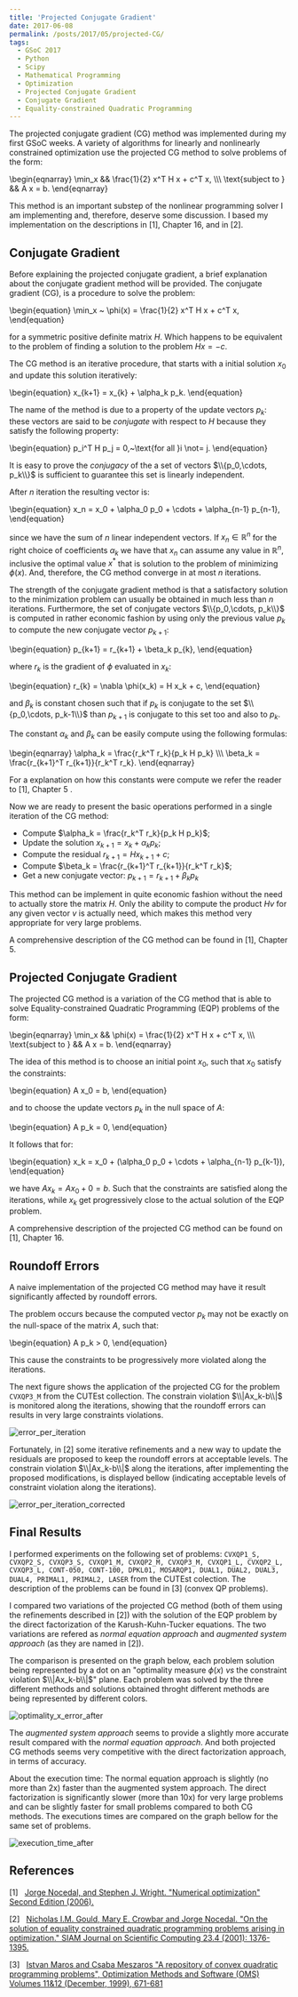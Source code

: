 ```yaml
---
title: 'Projected Conjugate Gradient'
date: 2017-06-08
permalink: /posts/2017/05/projected-CG/
tags:
  - GSoC 2017
  - Python
  - Scipy
  - Mathematical Programming
  - Optimization
  - Projected Conjugate Gradient
  - Conjugate Gradient
  - Equality-constrained Quadratic Programming
---
```


The projected conjugate gradient (CG) method was implemented during my first
GSoC weeks. A variety of algorithms for linearly and nonlinearly constrained
optimization use the projected CG method to solve problems of the form:

\begin{eqnarray}
  \min_x && \frac{1}{2} x^T H x + c^T x, \\\\\\
   \text{subject to } && A x = b.
\end{eqnarray}

This method is an important substep of the nonlinear programming solver
I am implementing and, therefore, deserve some discussion. I based
my implementation on the descriptions in \[1\], Chapter 16,
and in \[2\].

Conjugate Gradient
------------------

Before explaining the projected conjugate gradient, a brief explanation about
the conjugate gradient method will be provided. The conjugate gradient (CG), is a
procedure to solve the problem:

\begin{equation}
  \min_x ~ \phi(x) = \frac{1}{2} x^T H x + c^T x,
\end{equation}

for a symmetric positive definite matrix $H$. Which happens to be equivalent to the problem
of finding a solution to the problem $H x = -c$.

The CG method is an iterative procedure, that starts with a initial solution $x_0$
and update this solution iteratively:

\begin{equation}
  x_{k+1} = x_{k} + \alpha_k p_k.
\end{equation}

The name of the method is due to a property of the update vectors $p_k$: these vectors
are said to be *conjugate* with respect to $H$ because they satisfy the following
property:

\begin{equation}
  p_i^T H p_j = 0,~\text{for all }i \not= j.
\end{equation}

It is easy to prove the *conjugacy* of the a set of vectors
$\\{p_0,\cdots, p_k\\}$ is sufficient to guarantee this set is linearly independent.

After $n$ iteration the resulting vector is:

\begin{equation}
  x_n = x_0 + \alpha_0 p_0 + \cdots + \alpha_{n-1} p_{n-1},
\end{equation}

since we have the sum of $n$ linear independent vectors. If 
$x_n\in \mathbb{R}^n$ for the right choice of coefficients $\alpha_k$
we have that $x_n$ can assume any value in $\mathbb{R}^n$, inclusive 
the optimal value $x^*$ that is solution to the problem of minimizing $\phi(x)$.
And, therefore, the CG method converge in at most $n$ iterations.

The strength of the conjugate gradient method is that
a satisfactory solution to the minimization problem
can usually be obtained in much less than $n$ iterations.
Furthermore, the set of conjugate vectors $\\{p_0,\cdots, p_k\\}$
is computed in rather economic fashion by using only the previous
value $p_{k}$ to compute the new conjugate vector $p_{k+1}$:

\begin{equation}
  p_{k+1} = r_{k+1} + \beta_k p_{k},
\end{equation}

where $r_k$ is the gradient of $\phi$ evaluated in $x_k$:

\begin{equation}
  r_{k} = \nabla \phi(x_k) = H x_k + c,
\end{equation}

and $\beta_k$ is constant chosen such that if $p_{k}$
is conjugate to the set $\\{p_0,\cdots, p_k-1\\}$
than  $p_{k+1}$ is conjugate to this set too and also to $p_{k}$.

The constant $\alpha_k$ and $\beta_k$ can be easily compute using the following
formulas:

\begin{eqnarray}
	\alpha_k = \frac{r_k^T r_k}{p_k H p_k} \\\\\\
    \beta_k = \frac{r_{k+1}^T r_{k+1}}{r_k^T r_k}.
\end{eqnarray}

For a explanation on how this constants were compute we refer the
reader to \[1\], Chapter 5 .

Now we are ready to present the basic operations performed in a single iteration of the CG method:

- Compute $\alpha_k = \frac{r_k^T r_k}{p_k H p_k}$;
- Update the solution $x_{k+1} = x_{k} + \alpha_k p_k$;
- Compute the residual $r_{k+1} = H x_{k+1} + c$;
- Compute $\beta_k = \frac{r_{k+1}^T r_{k+1}}{r_k^T r_k}$;
- Get a new conjugate vector: $p_{k+1} = r_{k+1} + \beta_k p_{k}$

This method can be implement in quite economic fashion without the need to
actually store the matrix $H$. Only the ability to compute the product
$H v$ for any given vector $v$ is actually need, which makes this method very
appropriate for very large problems.

A comprehensive description of the CG method can be found in \[1\], Chapter 5.

Projected Conjugate Gradient
----------------------------

The projected CG method is a variation of the CG method that is 
able to solve Equality-constrained Quadratic
Programming (EQP) problems of the form:

\begin{eqnarray}
  \min_x && \phi(x) =  \frac{1}{2} x^T H x + c^T x, \\\\\\
   \text{subject to } && A x = b.
\end{eqnarray}

The idea of this method is to choose an initial point $x_0$,
such that $x_0$ satisfy the constraints:

\begin{equation}
  A x_0 = b,
\end{equation}

and to choose the update vectors $p_k$ in the null space of 
$A$:

\begin{equation}
  A p_k = 0,
\end{equation}

It follows that for:

\begin{equation}
  x_k = x_0 + (\alpha_0 p_0 + \cdots + \alpha_{n-1} p_{k-1}),
\end{equation}

we have $A x_k = A x_0 + 0 = b$. Such that the constraints are
satisfied along the iterations, while $x_k$ get progressively close
to the actual solution of the EQP problem.

A comprehensive description of the projected CG method can be
found on \[1\], Chapter 16.

Roundoff Errors
---------------

A naive implementation of the projected CG method may have
it result significantly affected by roundoff errors.

The problem occurs because
the computed vector $p_k$ may not be exactly on the null-space
of the matrix $A$, such that:

\begin{equation}
  A p_k > 0,
\end{equation}

This cause the constraints to be  progressively more violated
along the iterations.

The next figure shows the application of the projected CG 
for the problem ``CVXQP3_M`` from the CUTEst collection.
The constrain  violation $\\|Ax_k-b\\|$ is monitored
along the iterations, showing that the roundoff errors 
can results in very large constraints violations.

![error_per_iteration](https://antonior92.github.io/files/error_per_iteration.png)

Fortunately, in \[2\] some iterative refinements
and a new way to update the residuals are proposed to
keep the roundoff errors at acceptable levels. The constrain
violation  $\\|Ax_k-b\\|$ along the iterations, after implementing
the proposed modifications, is displayed bellow
(indicating acceptable levels of constraint violation
along the iterations).

![error_per_iteration_corrected](https://antonior92.github.io/files/error_per_iteration_corrected.png)


Final Results
-------------

I performed experiments on the following set of problems:
``CVXQP1_S, CVXQP2_S, CVXQP3_S, CVXQP1_M, CVXQP2_M, CVXQP3_M,
CVXQP1_L, CVXQP2_L, CVXQP3_L, CONT-050, CONT-100, DPKL01, MOSARQP1,
DUAL1, DUAL2, DUAL3, DUAL4, PRIMAL1, PRIMAL2, LASER`` from
the CUTEst colection.
The description of the problems can be found in \[3\] (convex QP problems).

I compared two variations of the projected CG method (both of them using the
refinements described in \[2\]) with the solution of the EQP
problem by the direct factorization of the Karush-Kuhn-Tucker equations.
The two variations are refered as *normal equation approach*
and *augmented system approach* (as they are named in \[2\]).

The comparison is presented on the graph below, each problem
solution being represented by a dot on an "optimality measure $\phi(x)$ *vs* 
the constraint violation $\\|Ax_k-b\\|$" plane. Each problem was solved
by the three different methods and solutions obtained throght different 
methods are being represented by different colors.

![optimality_x_error_after](https://antonior92.github.io/files/optimality_x_error_after.png)

The *augmented system approach* seems to provide a slightly more accurate
result compared with the *normal equation approach*. And both projected CG methods
seems very competitive with the direct factorization approach, in terms of accuracy.



About the execution time: The normal equation approach is slightly (no more than 2x)
faster than the augmented system approach. The direct factorization is significantly
slower (more than 10x) for very large problems and can be slightly faster for small
problems compared to both CG methods. The executions times are compared on the
graph bellow for the same set of problems.

![execution_time_after](https://antonior92.github.io/files/execution_time_after.png)

References
----------
\[1\]&nbsp;&nbsp;&nbsp;[Jorge Nocedal, and Stephen J. Wright. "Numerical optimization"
Second Edition (2006).][1]

\[2\]&nbsp;&nbsp;&nbsp;[Nicholas I.M. Gould, Mary E. Crowbar and Jorge Nocedal.
"On the solution of equality constrained quadratic programming problems arising
in optimization." SIAM Journal on Scientific Computing 23.4 (2001): 1376-1395.][2]

\[3\]&nbsp;&nbsp;&nbsp;[Istvan Maros and Csaba Meszaros  "A repository of
convex quadratic programming problems",  Optimization Methods and Software (OMS)
Volumes 11&12 (December, 1999), 671-681][3]

[1]: http://www.bioinfo.org.cn/~wangchao/maa/Numerical_Optimization.pdf
[2]: https://pdfs.semanticscholar.org/d959/8c935921efb5c4459fd6c55cf501cd578b45.pdf
[3]: http://www.doc.ic.ac.uk/rr2000/DTR97-6.pdf
